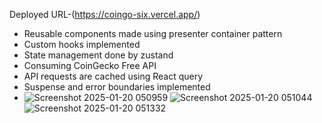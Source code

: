  Deployed URL-(https://coingo-six.vercel.app/)

 - Reusable components made using presenter container pattern
 - Custom hooks implemented
 - State management done by zustand
 - Consuming CoinGecko Free API
 - API requests are cached using React query
 - Suspense and error boundaries implemented
 - ![Screenshot 2025-01-20 050959](https://github.com/user-attachments/assets/33b15418-dfb5-4476-90d9-dbd4926c87ff)
   ![Screenshot 2025-01-20 051044](https://github.com/user-attachments/assets/3d3db0f7-e8b6-41bf-a1f4-d3358b9f683a)
   ![Screenshot 2025-01-20 051332](https://github.com/user-attachments/assets/15515f4f-a874-4af9-b5a8-a708cd26c3df)
